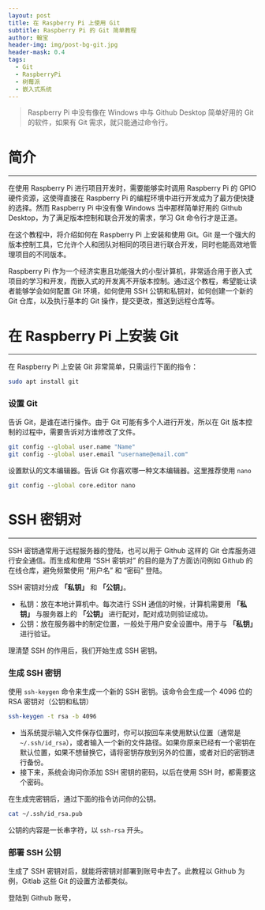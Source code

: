 ```yaml
---
layout: post
title: 在 Raspberry Pi 上使用 Git
subtitle: Raspberry Pi 的 Git 简单教程
author: 翰宝
header-img: img/post-bg-git.jpg
header-mask: 0.4
tags:
  - Git
  - RaspberryPi
  - 树莓派
  - 嵌入式系统
---
```


> Raspberry Pi 中没有像在 Windows 中与 Github Desktop 简单好用的 Git 的软件，如果有 Git 需求，就只能通过命令行。

# 简介
---
在使用 Raspberry Pi 进行项目开发时，需要能够实时调用 Raspberry Pi 的 GPIO 硬件资源，这使得直接在 Raspberry Pi 的编程环境中进行开发成为了最方便快捷的选择。然而 Raspberry Pi 中没有像 Windows 当中那样简单好用的 Github Desktop，为了满足版本控制和联合开发的需求，学习 Git 命令行才是正道。

在这个教程中，将介绍如何在 Raspberry Pi 上安装和使用 Git。Git 是一个强大的版本控制工具，它允许个人和团队对相同的项目进行联合开发，同时也能高效地管理项目的不同版本。

Raspberry Pi 作为一个经济实惠且功能强大的小型计算机，非常适合用于嵌入式项目的学习和开发，而嵌入式的开发离不开版本控制。通过这个教程，希望能让读者能够学会如何配置 Git 环境，如何使用 SSH 公钥和私钥对，如何创建一个新的 Git 仓库，以及执行基本的 Git 操作，提交更改，推送到远程仓库等。

# 在 Raspberry Pi 上安装 Git
---
在 Raspberry Pi 上安装 Git 非常简单，只需运行下面的指令：
```bash
sudo apt install git
```

### 设置 Git
告诉 Git，是谁在进行操作。由于 Git 可能有多个人进行开发，所以在 Git 版本控制的过程中，需要告诉对方谁修改了文件。
```bash
git config --global user.name "Name"
git config --global user.email "username@email.com"
```

设置默认的文本编辑器。告诉 Git 你喜欢哪一种文本编辑器。这里推荐使用 `nano`
```bash
git config --global core.editor nano
```

# SSH 密钥对
---
SSH 密钥通常用于远程服务器的登陆，也可以用于 Github 这样的 Git 仓库服务进行安全通信。而生成和使用 “SSH 密钥对” 的目的是为了方面访问例如 Github 的在线仓库，避免频繁使用 “用户名” 和 “密码” 登陆。

SSH 密钥对分成 **「私钥」** 和 **「公钥」**。
- 私钥：放在本地计算机中。每次进行 SSH 通信的时候，计算机需要用 **「私钥」** 与服务器上的 **「公钥」** 进行配对，配对成功则验证成功。
- 公钥：放在服务器中的制定位置，一般处于用户安全设置中。用于与 **「私钥」** 进行验证。

理清楚 SSH 的作用后，我们开始生成 SSH 密钥。

### 生成 SSH 密钥
使用 `ssh-keygen` 命令来生成一个新的 SSH 密钥。该命令会生成一个 4096 位的 RSA 密钥对（公钥和私钥）
```bash
ssh-keygen -t rsa -b 4096
```
- 当系统提示输入文件保存位置时，你可以按回车来使用默认位置（通常是 `~/.ssh/id_rsa`），或者输入一个新的文件路径。如果你原来已经有一个密钥在默认位置，如果不想替换它，请将密钥存放到另外的位置，或者对旧的密钥进行备份。
- 接下来，系统会询问你添加 SSH 密钥的密码，以后在使用 SSH 时，都需要这个密码。

在生成完密钥后，通过下面的指令访问你的公钥。
```bash
cat ~/.ssh/id_rsa.pub
```
公钥的内容是一长串字符，以 `ssh-rsa` 开头。

### 部署 SSH 公钥
生成了 SSH 密钥对后，就能将密钥对部署到账号中去了。此教程以 Github 为例，Gitlab 这些 Git 的设置方法都类似。

登陆到 Github 账号，